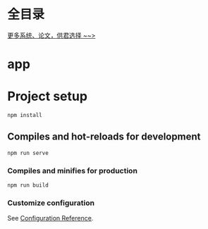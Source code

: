 # 全目录

[更多系统、论文，供君选择 ~~>](https://www.yuque.com/wisebit/blog)
# app

# Project setup
```
npm install
```

## Compiles and hot-reloads for development
```
npm run serve
```

### Compiles and minifies for production
```
npm run build
```

### Customize configuration
See [Configuration Reference](https://cli.vuejs.org/config/).
